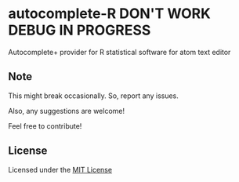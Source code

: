 # autocomplete-R DON'T WORK DEBUG IN PROGRESS
Autocomplete+ provider for R statistical software for atom text editor




## Note
This might break occasionally. So, report any issues.

Also, any suggestions are welcome!

Feel free to contribute!

## License
Licensed under the [MIT License](https://raw.githubusercontent.com/guillaumechaumet/autocomplete-R/master/LICENSE)
